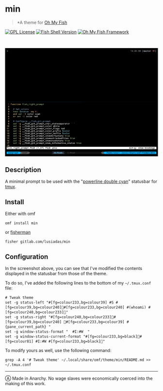 # min

> *A theme for [Oh My Fish](https://www.github.com/oh-my-fish/oh-my-fish)

[![GPL License](https://img.shields.io/badge/license-GPL-blue.svg?longCache=true&style=flat-square)](/LICENSE)
[![Fish Shell Version](https://img.shields.io/badge/fish-v2.7.1-blue.svg?style=flat-square)](https://fishshell.com)
[![Oh My Fish Framework](https://img.shields.io/badge/Oh%20My%20Fish-Framework-blue.svg?style=flat-square)](https://www.github.com/oh-my-fish/oh-my-fish)

<br/>

![screenshot](screenshot.png)

## Description

A minimal prompt to be used with the "[powerline double cyan](https://gitlab.com/hthoreau/min_statusbar)" statusbar for [tmux](https://tmux.github.io).

## Install

Either with omf

```fish
omf install min
```

or [fisherman](https://github.com/fisherman/fisherman)

```fish
fisher gitlab.com/lusiadas/min
```

## Configuration

In the screenshot above, you can see that I've modified the contents displayed in the statusbar from those of the theme.

To do so, I've added the following lines to the bottom of my `~/.tmux.conf` file:

```
# Tweak theme
set -g status-left "#[fg=colour233,bg=colour39] #S #[fg=colour39,bg=colour240]#[fg=colour233,bg=colour240] #(whoami) #[fg=colour240,bg=colour233]"
set -g status-right "#[fg=colour240,bg=colour233]#[fg=colour39,bg=colour240] #[fg=colour233,bg=colour39] #{pane_current_path} "
set -g window-status-format "  #I:#W  "
set -g window-status-current-format "#[fg=colour233,bg=black]#[fg=colour81] #I:#W #[fg=colour233,bg=black]"

```

To modify yours as well, use the following command:

```
grep -A 4 '# Tweak theme' ~/.local/share/omf/theme/min/README.md >> ~/.tmux.conf
```

---

Ⓐ Made in Anarchy. No wage slaves were economically coerced into the making of this work.
